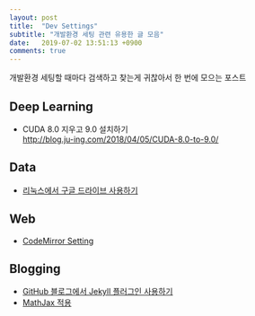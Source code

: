 ```yaml
---
layout: post
title:  "Dev Settings"
subtitle: "개발환경 세팅 관련 유용한 글 모음"
date:   2019-07-02 13:51:13 +0900
comments: true
---
```


개발환경 세팅할 때마다 검색하고 찾는게 귀찮아서 한 번에 모으는 포스트

## Deep Learning

- CUDA 8.0 지우고 9.0 설치하기  
http://blog.ju-ing.com/2018/04/05/CUDA-8.0-to-9.0/

## Data

- [리눅스에서 구글 드라이브 사용하기](https://geni.isnew.info/%EB%A6%AC%EB%88%85%EC%8A%A4%EC%97%90%EC%84%9C-%EA%B5%AC%EA%B8%80-%EB%93%9C%EB%9D%BC%EC%9D%B4%EB%B8%8C-%EC%82%AC%EC%9A%A9%ED%95%98%EA%B8%B0.html)

## Web

- [CodeMirror Setting](https://deoki.tistory.com/48)

## Blogging
- [GitHub 블로그에서 Jekyll 플러그인 사용하기](https://eunvanz.github.io/jekyll/2018/01/29/github-%EB%B8%94%EB%A1%9C%EA%B7%B8%EC%97%90%EC%84%9C-Jekyll-%ED%94%8C%EB%9F%AC%EA%B7%B8%EC%9D%B8-%EC%82%AC%EC%9A%A9%ED%95%98%EA%B8%B0/)
- [MathJax 적용](https://baeseongsu.github.io/posts/apply-mathjax-to-jekyll-blog/)
